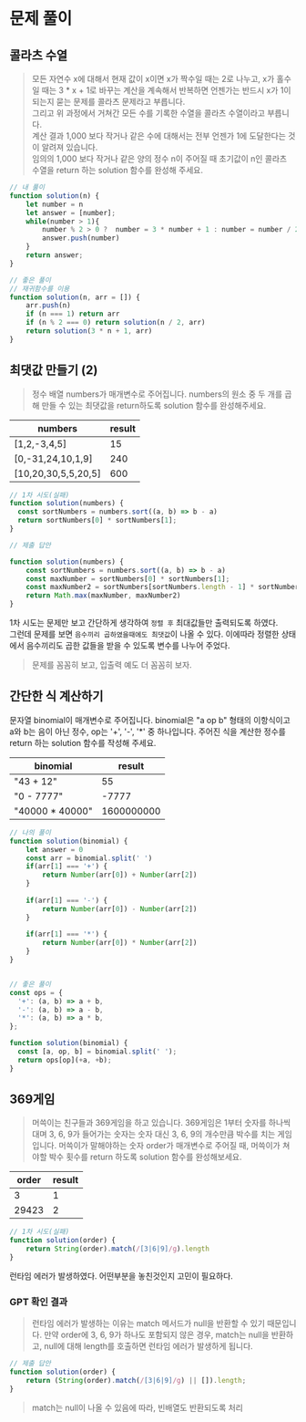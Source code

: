 # 문제 풀이

## 콜라츠 수열

> 모든 자연수 x에 대해서 현재 값이 x이면 x가 짝수일 때는 2로 나누고, x가 홀수일 때는 3 * x + 1로 바꾸는 계산을 계속해서 반복하면 언젠가는 반드시 x가 1이 되는지 묻는 문제를 콜라츠 문제라고 부릅니다.
<br/>그리고 위 과정에서 거쳐간 모든 수를 기록한 수열을 콜라츠 수열이라고 부릅니다.
<br/>계산 결과 1,000 보다 작거나 같은 수에 대해서는 전부 언젠가 1에 도달한다는 것이 알려져 있습니다.
<br/>임의의 1,000 보다 작거나 같은 양의 정수 n이 주어질 때 초기값이 n인 콜라츠 수열을 return 하는 solution 함수를 완성해 주세요.

```javascript
// 내 풀이
function solution(n) {
    let number = n
    let answer = [number];
    while(number > 1){
        number % 2 > 0 ?  number = 3 * number + 1 : number = number / 2
        answer.push(number)
    }
    return answer;
}
```

```javascript
// 좋은 풀이
// 재귀함수를 이용
function solution(n, arr = []) {
    arr.push(n)
    if (n === 1) return arr
    if (n % 2 === 0) return solution(n / 2, arr)
    return solution(3 * n + 1, arr)
}
```

## 최댓값 만들기 (2)

> 정수 배열 numbers가 매개변수로 주어집니다. numbers의 원소 중 두 개를 곱해 만들 수 있는 최댓값을 return하도록 solution 함수를 완성해주세요.


|numbers|result|
|---|---|
|[1,2,-3,4,5]|15|
|[0,-31,24,10,1,9]|240|
|[10,20,30,5,5,20,5]|600|


```javascript
// 1차 시도(실패)
function solution(numbers) {
  const sortNumbers = numbers.sort((a, b) => b - a)
  return sortNumbers[0] * sortNumbers[1];
}
```

```javascript
// 제출 답안

function solution(numbers) {
    const sortNumbers = numbers.sort((a, b) => b - a)
    const maxNumber = sortNumbers[0] * sortNumbers[1];
    const maxNumber2 = sortNumbers[sortNumbers.length - 1] * sortNumbers[sortNumbers.length - 2]
    return Math.max(maxNumber, maxNumber2)
}
```

1차 시도는 문제만 보고 간단하게 생각하여 `정렬 후` 최대값들만 출력되도록 하였다.<br/>
그런데 문제를 보면 `음수끼리 곱하였을때에도 최댓값`이 나올 수 있다.
이에따라 정렬한 상태에서 음수끼리도 곱한 값들을 받을 수 있도록 변수를 나누어 주었다.

> 문제를 꼼꼼히 보고, 입출력 예도 더 꼼꼼히 보자.

## 간단한 식 계산하기

문자열 binomial이 매개변수로 주어집니다. binomial은 "a op b" 형태의 이항식이고 a와 b는 음이 아닌 정수, op는 '+', '-', '*' 중 하나입니다. 주어진 식을 계산한 정수를 return 하는 solution 함수를 작성해 주세요.

|binomial|result|
|---|---|
|"43 + 12"|55|
|"0 - 7777"|-7777|
|"40000 * 40000"|1600000000|

```javascript
// 나의 풀이
function solution(binomial) {
    let answer = 0
    const arr = binomial.split(' ')
    if(arr[1] === '+') {
        return Number(arr[0]) + Number(arr[2])
    }
    
    if(arr[1] === '-') {
        return Number(arr[0]) - Number(arr[2])
    }
    
    if(arr[1] === '*') {
        return Number(arr[0]) * Number(arr[2])
    }
}
```

```javascript

// 좋은 풀이
const ops = {
  '+': (a, b) => a + b,
  '-': (a, b) => a - b,
  '*': (a, b) => a * b,
};

function solution(binomial) {
  const [a, op, b] = binomial.split(' ');
  return ops[op](+a, +b);
}
```

## 369게임

> 머쓱이는 친구들과 369게임을 하고 있습니다. 369게임은 1부터 숫자를 하나씩 대며 3, 6, 9가 들어가는 숫자는 숫자 대신 3, 6, 9의 개수만큼 박수를 치는 게임입니다. 머쓱이가 말해야하는 숫자 order가 매개변수로 주어질 때, 머쓱이가 쳐야할 박수 횟수를 return 하도록 solution 함수를 완성해보세요.

|order|result|
|---|---|
|3|1|
|29423|2|

```javascript
// 1차 시도(실패)
function solution(order) {
    return String(order).match(/[3|6|9]/g).length
}
```

런타임 에러가 발생하였다. 어떤부분을 놓친것인지 고민이 필요하다.

### GPT 확인 결과

> 런타임 에러가 발생하는 이유는 match 메서드가 null을 반환할 수 있기 때문입니다. 만약 order에 3, 6, 9가 하나도 포함되지 않은 경우, match는 null을 반환하고, null에 대해 length를 호출하면 런타임 에러가 발생하게 됩니다.


```javascript
// 제출 답안
function solution(order) {
    return (String(order).match(/[3|6|9]/g) || []).length;
}
```

> match는 null이 나올 수 있음에 따라, 빈배열도 반환되도록 처리